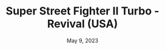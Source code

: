 ---
layout: gba
title: "Super Street Fighter II Turbo - Revival (USA)"
categories:
 - approved
 - gba
 - universal
 - safe
tags:
- street fighter
date: May 9, 2023
permalink: /games/sf2-turbo/play/details
publisher: Capcom
gid: sf2-turbo
---